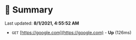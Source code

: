 # 📖 Summary
Last updated: **8/1/2021, 4:55:52 AM**

- `GET` [https://google.com](https://google.com) - **Up** (126ms)

